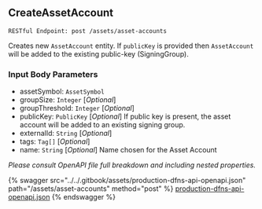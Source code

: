 
## CreateAssetAccount
`RESTful Endpoint: post /assets/asset-accounts`

Creates new `AssetAccount` entity. If `publicKey` is provided then `AssetAccount` will be added to the existing public-key (SigningGroup). 

### Input Body Parameters
* assetSymbol: `AssetSymbol` 
* groupSize: `Integer` [_Optional_] 
* groupThreshold: `Integer` [_Optional_] 
* publicKey: `PublicKey` [_Optional_] If public key is present, the asset account will be added to an existing signing group.
* externalId: `String` [_Optional_] 
* tags: `Tag[]` [_Optional_] 
* name: `String` [_Optional_] Name chosen for the Asset Account

_Please consult OpenAPI file full breakdown and including nested properties._


{% swagger src="../../.gitbook/assets/production-dfns-api-openapi.json" path="/assets/asset-accounts" method="post" %}
[production-dfns-api-openapi.json](../../.gitbook/assets/production-dfns-api-openapi.json)
{% endswagger %}
